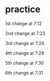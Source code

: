 practice
========

1st change at 7:12

2nd change at 7:23

3rd change at 7:24

4th change at 7:29

5th change at 7:30

6th change at 7:31
